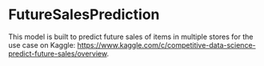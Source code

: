 # FutureSalesPrediction

This model is built to predict future sales of items in multiple stores for the use case on Kaggle: https://www.kaggle.com/c/competitive-data-science-predict-future-sales/overview.

